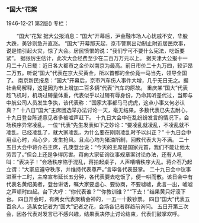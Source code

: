 ### “国大”花絮

1946-12-21
第2版()
专栏：

　　“国大”花絮
    据大公报消息：“国大”开幕后，沪金融市场人心忧戚不安，华股大跌，美钞则急升直涨。
    “国大”开幕那天起，京市警察出动制止附近居民炊事，说是怕引起火灾，惊了大会。居民愤恨的说：“我们宁可不要什么宪法，吃饭要紧”。
    据张厉生估计，此次大会经费至少在二百万万元以上。
    据天津大公报十一月二十八日载：近日各大都市之金价以南京为最高。前日市价二十九万四，较沪昂二万五。听说“国大”代表在京大买黄金，所以首都的金价竟一马当先，领导全国了。
    南京新民报息：“国大”开幕后，京市汽车伤人事件大增，几乎无日无之。据社会局解释，这是因为市上增加二百多辆“代表”汽车的原故。
    重庆某“国大”代表趁飞机时，机场过磅量体重，代表似乎以过磅有辱身份，乃命其听差代过，当即与中航公司人员发生争执，该代表称：“国家大事都马马虎虎，这点小事又何必认真？”
    十八日“国大”主席团选举办法讨论一天，毫无结果。多数代表已失去耐心，十九日登台陈述意见者多被嘘声赶下。
    十九日大会中在乱纷纷发言的情况下，会场秩序异常凌乱，一位“代表”先生发表如下之妙论：“要凌乱就凌乱，不凌乱就不凌乱，已经凌乱了，就大家凌乱，为什么要在刚刚凌乱时予以纠正？”
    十九日会中用点心时，点心少，发生抢风。且点心均为猪油所制，回教代表大为不满。
    二十五日大会中蒋介石主席，孔庚登台说：“今天的主席是国家元首，我们不能让他太劳苦了。”但会上还是争得厉害。蒋向大家征询议事规章案讨论办法，还有人吼叫：“表决子！”会场秩序陷于混乱，蒋拍起桌子，人声嘈嘈秩序大乱。蒋介石乃起立谓：“大家应遵守秩序，并维持代表尊严。”言毕各代表鼓掌。
    二十九日会中议事进至十二时，主席宣布延长五分钟，各代表要去吃饭了，便一哄而散。该日会中有代表名黄绍美者，登台讲话，嘱大家要虚心、要协商，不要嘘嘘，此言一出，嘘嘘之声顿时四起。台下大呼：“你代表谁？”“你教训谁？”“下去！”结果黄只好滚下台。
    四日开会时，有两女代表聚精会神的，一五一十数钞票。
    四日“国大”代表五百余人，选某女记者为“国大”记者之花，会场各记者群趋前询问。
    五日开第三次会，因各代表对发言已不感兴趣，结果表决停止讨论结束，代表们鼓掌欢呼。
